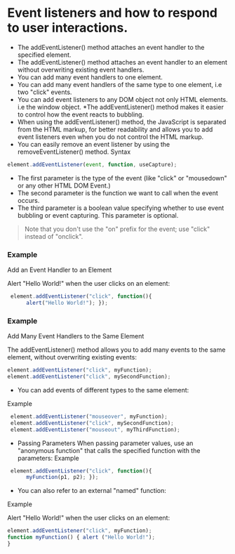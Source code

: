 # Event listeners and how to respond to user interactions.

* The addEventListener() method attaches an event handler to the specified element.
* The addEventListener() method attaches an event handler to an element without overwriting existing event handlers. 
* You can add many event handlers to one element. 
* You can add many event handlers of the same type to one element, i.e two "click" events. 
* You can add event listeners to any DOM object not only HTML elements. i.e the window object. 
*The addEventListener() method makes it easier to control how the event reacts to bubbling. 
* When using the addEventListener() method, the JavaScript is separated from the HTML markup, for better readability and allows you to add event listeners even when you do not control the HTML markup. 
* You can easily remove an event listener by using the removeEventListener() method.
Syntax 
```js
element.addEventListener(event, function, useCapture); 
```
* The first parameter is the type of the event (like "click" or "mousedown" or any other HTML DOM Event.)
* The second parameter is the function we want to call when the event occurs. 
* The third parameter is a boolean value specifying whether to use event bubbling or event capturing. This parameter is optional. 
>Note that you don't use the "on" prefix for the event; use "click" instead of "onclick".

### Example
Add an Event Handler to an Element 

Alert "Hello World!" when the user clicks on an element:
```js
 element.addEventListener("click", function(){
      alert("Hello World!"); });
```
### Example 

Add Many Event Handlers to the Same Element 

The addEventListener() method allows you to add many events to the same element, without overwriting existing events: 
```js
element.addEventListener("click", myFunction); 
element.addEventListener("click", mySecondFunction);
```


- You can add events of different types to the same element:

 Example

 ```js
  element.addEventListener("mouseover", myFunction);
  element.addEventListener("click", mySecondFunction); 
  element.addEventListener("mouseout", myThirdFunction);
```

- Passing Parameters When passing parameter values, use an "anonymous function" that calls the specified function with the parameters: Example
```js
 element.addEventListener("click", function(){
      myFunction(p1, p2); });
```
- You can also refer to an external "named" function:

 Example
 
  Alert "Hello World!" when the user clicks on an element: 
  ```js
  element.addEventListener("click", myFunction); 
  function myFunction() { alert ("Hello World!"); 
  }
  ```
